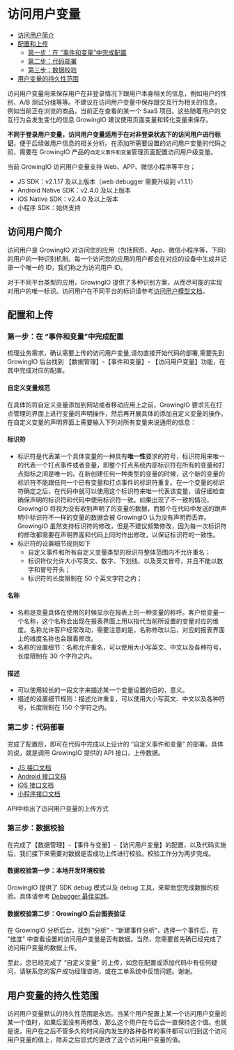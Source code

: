# 访问用户变量

* [访问用户简介](visituserid.md#fang-wen-yong-hu-jian-jie)
* [配置和上传](visituserid.md#pei-zhi-he-shang-chuan)
  * [第一步：在 “事件和变量”中完成配置](visituserid.md#di-yi-bu-zai-shi-jian-he-bian-liang-zhong-wan-cheng-pei-zhi)
  * [第二步：代码部署](visituserid.md#di-er-bu-dai-ma-bu-shu)
  * [第三步：数据校验](visituserid.md#di-er-bu-dai-ma-bu-shu)
* [用户变量的持久性范围](visituserid.md#yong-hu-bian-liang-de-chi-jiu-xing-fan-wei)

访问用户变量用来保存用户在非登录情况下跟用户本身相关的信息，例如用户的性别、A/B 测试分组等等。不建议在访问用户变量中保存跟交互行为相关的信息，例如当前正在浏览的商品，当前正在查看的某一个 SaaS 项目。这些随着用户的交互行为会发生变化的信息 GrowingIO 建议使用页面变量和转化变量来保存。

**不同于登录用户变量，访问用户变量适用于在对非登录状态下的访问用户进行标记**，便于后续做用户信息的相关分析。在添加所需要设置的访问用户变量的代码之前，需要在 GrowingIO 产品的`自定义事件和变量`管理页面配置访问用户级变量。

当前 GrowingIO 访问用户变量支持 Web、APP、微信小程序等平台；

* [​](../../sdk-integration/web-js-sdk/web-js-sdk-api.md#16-she-zhi-fang-wen-yong-hu-ji-bian-liang-visitorset)JS SDK：v2.1.17 及以上版本（web debugger 需要升级到 v1.1.1）
* Android Native SDK：v2.4.0 及以上版本
* iOS Native SDK：v2.4.0 及以上版本
* 小程序 SDK：始终支持

## 访问用户简介

访问用户是 GrowingIO 对访问您的应用（包括网页、App、微信小程序等，下同）的用户的一种识别机制。每一个访问您的应用的用户都会在对应的设备中生成并记录一个唯一的 ID，我们称之为访问用户 ID。

对于不同平台类型的应用，GrowingIO 提供了多种识别方案，从而尽可能的实现对用户的唯一标识。访问用户在不同平台的标识请参考[访问用户模型文档](../../data-model/user-model/visitor.md)。

## 配置和上传 <a id="pei-zhi-he-shang-chuan"></a>

### **第一步：在 “事件和变量”中完成配置** <a id="di-yi-bu-zai-shi-jian-he-bian-liang-zhong-wan-cheng-pei-zhi"></a>

梳理业务需求，确认需要上传的访问用户变量,请勿直接开始代码的部署,需要先到 GrowingIO 后台找到 【数据管理】-【事件和变量】- 【访问用户变量】功能，在其中完成对应的配置。

#### 自定义变量规范 <a id="zi-ding-yi-bian-liang-gui-fan"></a>

在具体的将自定义变量添加到网站或者移动应用上之前，GrowingIO 要求先在打点管理的界面上进行变量的声明操作，然后再开展具体的添加自定义变量的操作。在自定义变量的声明界面上需要输入下列对所有变量来说通用的信息：

#### **标识符** <a id="biao-shi-fu"></a>

* 标识符是代表某一个具体变量的一种具有**唯一性**要求的符号，标识符用来唯一的代表一个打点事件或者变量，即整个打点系统内部标识符在所有的变量和打点指标之间是唯一的。在新创建任何一种类型的变量的时候，这个新的变量的标识符不能跟任何一个已有变量和打点事件的标识符重复。在一个变量的标识符确定之后，在代码中就可以使用这个标识符来唯一代表该变量，请仔细检查确保声明的标识符和代码中使用标识符一致。如果出现了不一致的情况，GrowingIO 将视为没有收到声明了的变量的数据，而那个在代码中发送的跟声明中标识符不一样的变量的数据会被 GrowingIO 认为没有声明而丢弃。GrowingIO 虽然支持标识符的修改，但是不建议频繁修改，因为每一次标识符的修改都需要在声明界面和代码上同时作出修改，以保证标识符的一致性。
* 标识符的设置细节规则如下
  * 自定义事件和所有自定义变量类型的标识符整体范围内不允许重名；
  * 标识符仅允许大小写英文、数字、下划线、以及英文冒号，并且不能以数字和冒号开头；
  * 标识符的长度限制在 50 个英文字符之内；

#### **名称** <a id="ming-cheng"></a>

* 名称是变量具体在使用的时候显示在报表上的一种变量的称呼。客户给变量一个名称，这个名称会出现在报表界面上用以指代当前所设置的变量对应的维度。名称允许客户经常改动，需要注意的是，名称修改以后，对应的报表界面上的维度名称也会跟着修改。
* 名称的设置细节：名称允许重名，可以使用大小写英文、中文以及各种符号，长度限制在 30 个字符之内。

#### **描述** <a id="miao-shu"></a>

* 可以使用较长的一段文字来描述某一个变量设置的目的，意义。
* 描述的设置细节规则：描述允许重复，可以使用大小写英文、中文以及各种符号，长度限制在 150 个字符之内。

### **第二步：代码部署** <a id="di-er-bu-dai-ma-bu-shu"></a>

完成了配置后，即可在代码中完成以上设计的 “自定义事件和变量” 的部署。具体的说，就是调用 GrowingIO 提供的 API 接口，上传数据。

* [​JS 接口文档​](../../sdk-integration/web-js-sdk/web-js-sdk-api.md#16-she-zhi-fang-wen-yong-hu-ji-bian-liang-visitorset)
* [​Android 接口文档​](https://docs.growingio.com/docs/sdk-integration/android-sdk/#setvisitor)
* [​iOS 接口文档​](https://docs.growingio.com/docs/sdk-integration/ios-sdk/#setvisitor)
* [​小程序接口文档​](https://docs.growingio.com/docs/sdk-integration/mina-sdk#fang-wen-yong-hu-bian-liang)

API中给出了访问用户变量的上传方式

### 第三步：数据校验 <a id="di-san-bu-shu-ju-xiao-yan"></a>

在完成了【数据管理】-【事件与变量】-【访问用户变量】的配置，以及代码实施后，我们接下来需要对数据是否成功上传进行校验。校验工作分为两步完成。

#### **数据校验第一步：本地开发环境校验** <a id="shu-ju-xiao-yan-di-yi-bu-ben-di-kai-fa-huan-jing-xiao-yan"></a>

GrowingIO 提供了 SDK debug 模式以及 debug 工具，来帮助您完成数据的校验。具体请参考 [Debugger 最佳实践](https://growingio.gitbook.io/docs/~/drafts/-LPyrvcsY8gb75CQCoOG/primary/sdk-integration/growingio-debugger/best-practice#ppl-yong-hu-bian-liang-shi-jian)。

#### **数据校验第二步：GrowingIO 后台图表验证** <a id="shu-ju-xiao-yan-di-er-bu-growingio-hou-tai-tu-biao-yan-zheng"></a>

在 GrowingIO 分析后台，找到 “分析” - “新建事件分析”，选择一个事件后，在 "维度" 中查看设置的访问用户变量是否有数据。当然，您需要首先确已经完成了访问用户变量的数据上传。

至此，您已经完成了 “自定义变量” 的上传，如您在配置或添加代码中有任何疑问，请联系您的客户成功经理咨询，或在工单系统中反馈问题。谢谢。

## **用户变量的持久性范围** <a id="yong-hu-bian-liang-de-chi-jiu-xing-fan-wei"></a>

访问用户变量默认的持久性范围是永远。当某个用户配置上某一个访问用户变量的某一个值时，如果后面没有再修改，那么这个用户在今后会一直保持这个值。也就是说，用户在之后不管多久的时间段内发生的各种各样的事件都可以归到这个访问用户变量的值上，除非之后显式的更改了这个访问用户变量的值。

